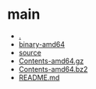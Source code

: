 main
========================

- [.](.)
- [binary-amd64](binary-amd64)
- [source](source)
- [Contents-amd64.gz](Contents-amd64.gz)
- [Contents-amd64.bz2](Contents-amd64.bz2)
- [README.md](README.md)
